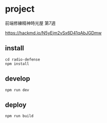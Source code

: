 # project
前端修練精神時光屋
第7週

https://hackmd.io/N5yEjm2vSx6D41qAbJGDmw

## install
```
cd radio-defense
npm install
```

## develop
```
npm run dev
```

## deploy
```
npm run build
```